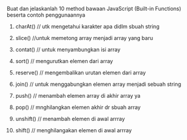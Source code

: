 Buat dan jelaskanlah 10 method bawaan JavaScript (Built-in Functions) beserta contoh penggunaannya

1. charAt() // utk mengetahui karakter apa didlm sbuah string

2. slice() //untuk memetong array menjadi array yang baru

3. contat() // untuk menyambungkan isi array

4. sort() // mengurutkan elemen dari array

5. reserve() // mengembalikan urutan elemen dari array

6. join() // untuk menggabungkan elemen array menjadi sebuah string

7. push() // menambah elemen array di akhir array ya

8. pop() // mnghilangkan elemen akhir dr sbuah array

9. unshift() // menambah elemen di awal arrray

10. shift() //  menghilangakan elemen di awal arrray

